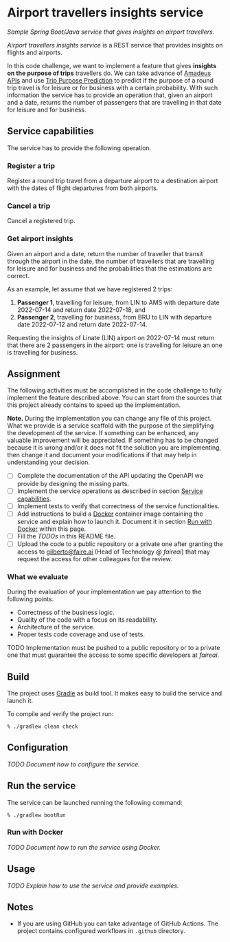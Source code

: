 # Airport travellers insights service

*Sample Spring Boot/Java service that gives insights on airport travellers.*

*Airport travellers insights service* is a REST service that provides insights
on flights and airports.

In this code challenge, we want to implement a feature that gives **insights on
the purpose of trips** travellers do.
We can take advance of [Amadeus APIs](https://developers.amadeus.com/) and use
[Trip Purpose Prediction](https://developers.amadeus.com/self-service/category/trip/api-doc/trip-purpose-prediction/api-reference)
to predict if the purpose of a round trip travel is for leisure or for business
with a certain probability.
With such information the service has to provide an operation that, given an
airport and a date, returns the number of passengers that are travelling in that
date for leisure and for business.

## Service capabilities

The service has to provide the following operation. 

### Register a trip

Register a round trip travel from a departure airport to a destination airport
with the dates of flight departures from both airports. 

### Cancel a trip

Cancel a registered trip.

### Get airport insights

Given an airport and a date, return the number of traveller that transit through
the airport in the date, the number of travellers that are travelling for
leisure and for business and the probabilities that the estimations are correct.

As an example, let assume that we have registered 2 trips:

1. **Passenger 1**, travelling for leisure, from LIN to AMS with departure date
   2022-07-14 and return date 2022-07-18, and
2. **Passenger 2**, travelling for business, from BRU to LIN with departure date
   2022-07-12 and return date 2022-07-14.

Requesting the insights of Linate (LIN) airport on 2022-07-14 must return that
there are 2 passengers in the airport: one is travelling for leisure an one is
travelling for business.

## Assignment

The following activities must be accomplished in the code challenge to fully
implement the feature described above.
You can start from the sources that this project already contains to speed up
the implementation.

**Note.** During the implementation you can change any file of this project.
What we provide is a service scaffold with the purpose of the simplifying the
development of the service.
If something can be enhanced, any valuable improvement will be appreciated.
If something has to be changed because it is wrong and/or it does not fit the
solution you are implementing, then change it and document your modifications if
that may help in understanding your decision.

- [ ] Complete the documentation of the API updating the OpenAPI we provide by
      designing the missing parts.
- [ ] Implement the service operations as described in section
      [Service capabilities](#service-capabilities).
- [ ] Implement tests to verify that correctness of the service functionalities.
- [ ] Add instructions to build a [Docker](https://www.docker.com/) container
      image containing the service and explain how to launch it.
      Document it in section [Run with Docker](#run-with-docker) within this
      page.
- [ ] Fill the *TODOs* in this README file.
- [ ] Upload the code to a public repository or a private one after granting the
      access to [gilberto@faire.ai](mailto:gilberto@faire.ai) (Head of
      Technology @ *faireai*) that may request the access for other colleagues
      for the review.

### What we evaluate

During the evaluation of your implementation we pay attention to the following
points.

- Correctness of the business logic.
- Quality of the code with a focus on its readability.
- Architecture of the service.
- Proper tests code coverage and use of tests.

TODO Implementation must be pushed to a public repository or to a private one
that must guarantee the access to some specific developers at *faireai*.

## Build

The project uses [Gradle](https://gradle.org/) as build tool.
It makes easy to build the service and launch it.

To compile and verify the project run:

```shell
% ./gradlew clean check
```

## Configuration

*TODO Document how to configure the service.*

## Run the service

The service can be launched running the following command:

```shell
% ./gradlew bootRun
```

### Run with Docker

*TODO Document how to run the service using Docker.*

## Usage

*TODO Explain how to use the service and provide examples.*

## Notes

- If you are using GitHub you can take advantage of GitHub Actions.
  The project contains configured workflows in `.github` directory. 
